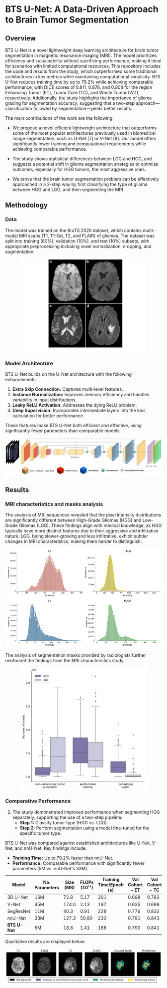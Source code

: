 # BTS U-Net: A Data-Driven Approach to Brain Tumor Segmentation


## Overview
BTS U-Net is a novel lightweight deep learning architecture for brain tumor segmentation in magnetic resonance 
imaging (MRI). The model prioritizes efficiency and sustainability without sacrificing performance, making 
it ideal for scenarios with limited computational resources. This repository includes the code and results 
from the study, which outperformed some traditional architectures in key metrics while maintaining computational 
simplicity. BTS U-Net reduces training time by up to 79.2% while achieving comparable 
performance, with DICE scores of 0.811, 0.878, and 0.908 for the region Enhancing Tumor (ET), 
Tumor Core (TC), and Whole Tumor (WT), respectively. Additionally, the study highlights the importance of 
glioma grading for segmentation accuracy, suggesting that a two-step approach—classification followed by segmentation—yields better results.


The main contributions of the work are the following:

- We propose a novel efficient lightweight architecture that outperforms some of the most popular architectures previously used in biomedical image segmentation, such as U-Net [7] or V-Net [8]. Our model offers significantly lower training and computational requirements while achieving comparable performance.

- The study shows statistical differences between LGG and HGG, and suggests a potential shift in glioma segmentation strategies to optimize outcomes, especially for HGG tumors, the most aggressive ones.

- We prove that the brain tumor segmentation problem can be effectively approached in a 2-step way by  first classifying the type of glioma between HGG and LGG, and then segmenting the MRI


## Methodology
### Data
The model was trained on the BraTS 2020 dataset, which contains multi-modal MRI scans (T1, T1-Gd, T2, and FLAIR)
of gliomas. The dataset was split into training (80%), validation (10%), and test (10%) subsets, with 
appropriate preprocessing including voxel normalization, cropping, and augmentation.

<p align="center">
   <img src="https://github.com/caumente/brain_tumor_segmentation/blob/main/paper_imgs/MRI_sequences.png" width="400">
</p>

### Model Architecture
BTS U-Net builds on the U-Net architecture with the following enhancements:
1. **Extra Skip Connection:** Captures multi-level features.
2. **Instance Normalization:** Improves memory efficiency and handles variability in input distributions.
3. **Leaky ReLU Activation:** Addresses the dying ReLU problem.
4. **Deep Supervision:** Incorporates intermediate layers into the loss calculation for better performance.

These features make BTS U-Net both efficient and effective, using significantly fewer parameters than comparable models.

![BTS U-Net](./paper_imgs/BTS%20U-Net.jpg)


## Results


### MRI characteristics and masks analysis

The analysis of MRI sequences revealed that the pixel intensity distributions are significantly different between
High-Grade Gliomas (HGG) and Low-Grade Gliomas (LGG). These findings align with medical knowledge, as HGG 
typically have more distinct features due to their aggressive and infiltrative nature. LGG, being slower-growing
and less infiltrative, exhibit subtler changes in MRI characteristics, making them harder to distinguish.

![BTS U-Net](./paper_imgs/histograms.png)

The analysis of segmentation masks provided by radiologists further reinforced the findings from the MRI characteristics study.

<p align="center">
   <img src="https://github.com/caumente/brain_tumor_segmentation/blob/main/paper_imgs/boxplot_voxels_labels_v2.png" width="400">
</p>

### Comparative Performance

2. The study demonstrated improved performance when segmenting HGG separately, supporting the use of a two-step pipeline:
   - **Step 1:** Classify tumor type (HGG vs. LGG)
   - **Step 2:** Perform segmentation using a model fine-tuned for the specific tumor type.


BTS U-Net was compared against established architectures like U-Net, V-Net, and nnU-Net. Key findings include:
- **Training Time:** Up to 79.2% faster than nnU-Net.
- **Performance:** Comparable performance with significantly fewer parameters (5M vs. nnU-Net's 33M).


| Model         | No. Parameters | Size (MB) | FLOPs (10¹²) | Training Time/Epoch (s) | Val Cohort - ET | Val Cohort - TC | Val Cohort - WT |
|---------------|------------|-------|----------|--------------------|-----------------|------------|-------------|
| 3D U-Net      | 16M        | 72.8  | 5.17     | 301                | 0.698      | 0.783       | 0.877       |
| V-Net         | 45M        | 174.0 | 2.13     | 187                | 0.635      | 0.699       | 0.867       |
| SegResNet     | 11M        | 40.3  | 0.91     | 228                | 0.776      | 0.832       | 0.893       |
| nnU-Net       | 33M        | 127.3 | 50.80    | 230                | 0.791      | 0.843       | 0.903       |
| **BTS U-Net** | 5M         | 18.8  | 1.41     | 168                | 0.790      | 0.841       | 0.901       |


Qualitative results are displayed below:

![Qualitative results](./paper_imgs/qualitative_colors.png)





